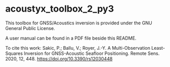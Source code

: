 # acoustyx_toolbox_2_py3

This toolbox for GNSS/Acoustics inversion is provided under the GNU General Public License.

A user manual can be found in a PDF file beside this README.

To cite this work:
Sakic, P.; Ballu, V.; Royer, J.-Y. A Multi-Observation Least-Squares Inversion for GNSS-Acoustic Seafloor Positioning. Remote Sens. 2020, 12, 448.  https://doi.org/10.3390/rs12030448


